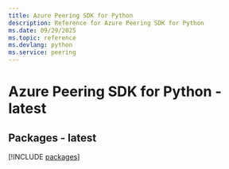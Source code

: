```yaml
---
title: Azure Peering SDK for Python
description: Reference for Azure Peering SDK for Python
ms.date: 09/29/2025
ms.topic: reference
ms.devlang: python
ms.service: peering
---
```

# Azure Peering SDK for Python - latest
## Packages - latest
[!INCLUDE [packages](peering-index.md)]